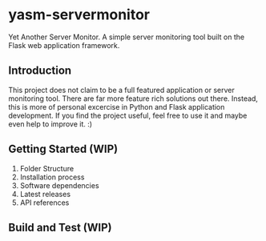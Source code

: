 # yasm-servermonitor
Yet Another Server Monitor. A simple server monitoring tool built on the Flask web application framework.

## Introduction
This project does not claim to be a full featured application or server monitoring tool. There are far more feature rich solutions out there. Instead, this is more of personal excercise in Python and Flask application development. If you find the project useful, feel free to use it and maybe even help to improve it. :)

## Getting Started (WIP)
1. Folder Structure
2. Installation process
3. Software dependencies
4. Latest releases
5. API references

## Build and Test (WIP)
